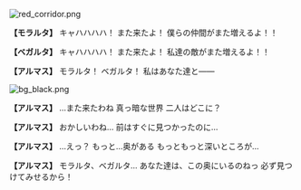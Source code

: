 
![red_corridor.png](../images/backgrounds/red_corridor.png)

**【モラルタ】**
キャハハハハ！
また来たよ！
僕らの仲間がまた増えるよ！！

**【ベガルタ】**
キャハハハハ！
また来たよ！
私達の敵がまた増えるよ！！

**【アルマス】**
モラルタ！
ベガルタ！
私はあなた達と――

![bg_black.png](../images/backgrounds/bg_black.png)

**【アルマス】**
…また来たわね
真っ暗な世界
二人はどこに？

**【アルマス】**
おかしいわね…
前はすぐに見つかったのに…

**【アルマス】**
…えっ？
もっと…奥がある
もっともっと深いところが…

**【アルマス】**
モラルタ、ベガルタ…
あなた達は、この奥にいるのねっ
必ず見つけてみせるから！